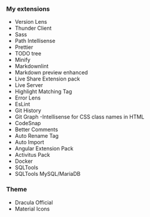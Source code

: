 ### My extensions

- Version Lens
- Thunder Client
- Sass
- Path Intellisense
- Prettier
- TODO tree
- Minify
- Markdownlint
- Markdown preview enhanced
- Live Share Extension pack
- Live Server
- Highlight Matching Tag
- Error Lens
- EsLint
- Git History 
- Git Graph
-Intellisense for CSS class names in HTML
- CodeSnap
- Better Comments
- Auto Rename Tag
- Auto Import
- Angular Extension Pack
- Activitus Pack
- Docker
- SQLTools
- SQLTools MySQL/MariaDB

### Theme

- Dracula Official
- Material Icons
